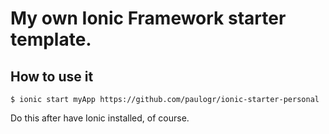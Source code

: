 # My own Ionic Framework starter template.

## How to use it

```
$ ionic start myApp https://github.com/paulogr/ionic-starter-personal
```

Do this after have Ionic installed, of course.